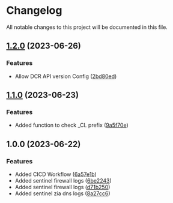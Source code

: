 # Changelog

All notable changes to this project will be documented in this file.

## [1.2.0](https://github.com/zscaler/terraform-azurerm-zia-sentinel-cloud-nss/compare/v1.1.0...v1.2.0) (2023-06-26)


### Features

* Allow DCR API version Config ([2bd80ed](https://github.com/zscaler/terraform-azurerm-zia-sentinel-cloud-nss/commit/2bd80ed7c850c3e961da545d44aaa264be551480))

## [1.1.0](https://github.com/zscaler/terraform-azurerm-zia-sentinel-cloud-nss/compare/v1.0.1...v1.1.0) (2023-06-23)


### Features

* Added function to check _CL prefix ([9a5f70e](https://github.com/zscaler/terraform-azurerm-zia-sentinel-cloud-nss/commit/9a5f70eacc4da0a234a89ba26ea4c9afa4107305))

## 1.0.0 (2023-06-22)

### Features

* Added CICD Workflow ([6a57e1b](https://github.com/zscaler/terraform-azurerm-zia-sentinel-cloud-nss/commit/6a57e1b21afe859f479c80f73fe62feff0981a7a))
* Added sentinel firewall logs ([6be2243](https://github.com/zscaler/terraform-azurerm-zia-sentinel-cloud-nss/commit/6be2243f14730fadeffc324c691dd35477416305))
* Added sentinel firewall logs ([d71b250](https://github.com/zscaler/terraform-azurerm-zia-sentinel-cloud-nss/commit/d71b2502a86a362c18ab5eb1e94c12758373c344))
* Added sentinel zia dns logs ([8a27cc6](https://github.com/zscaler/terraform-azurerm-zia-sentinel-cloud-nss/commit/8a27cc6c1b67b947fcfc3b10d94f286e3d461b45))
